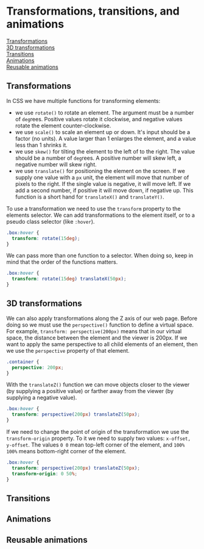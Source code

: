 # Transformations, transitions, and animations

[Transformations](#transformations)  
[3D transformations](#3d-transformations)  
[Transitions](#transitions)  
[Animations](#animations)  
[Reusable animations](#reusable-animations)  

## Transformations

In CSS we have multiple functions for transforming elements:

- we use `rotate()` to rotate an element. The argument must be a number of `deg`rees. Positive values rotate it clockwise, and negative values rotate the element counter-clockwise.
- we use `scale()` to scale an element up or down. It's input should be a factor (no units). A value larger than 1 enlarges the element, and a value less than 1 shrinks it.
- we use `skew()` for tilting the element to the left of to the right. The value should be a number of `deg`rees. A positive number will skew left, a negative number will skew right.
- we use `translate()` for positioning the element on the screen. If we supply one value with a `px` unit, the element will move that number of pixels to the right. If the single value is negative, it will move left. If we add a second number, if positive it will move down, if negative up. This function is a short hand for `translateX()` and `translateY()`. 

To use a transformation we need to use the `transform` property to the elements selector. We can add transformations to the element itself, or to a pseudo class selector (like `:hover`).

``` css
.box:hover {
  transform: rotate(15deg);
}
```

We can pass more than one function to a selector. When doing so, keep in mind that the order of the functions matters.

``` css
.box:hover {
  transform: rotate(15deg) translateX(50px);
}
```

## 3D transformations

We can also apply transformations along the Z axis of our web page. Before doing so we must use the `perspective()` function to define a virtual space. For example, `transform: perspective(200px)` means that in our virtual space, the distance between the element and the viewer is 200px. If we want to apply the same perspective to all child elements of an element, then we use the `perspective` property of that element.

``` css
.container {
  perspective: 200px;
}
```

With the `translateZ()` function we can move objects closer to the viewer (by supplying a positive value) or farther away from the viewer (by supplying a negative value).

``` css
.box:hover {
  transform: perspective(200px) translateZ(50px);
}
```

If we need to change the point of origin of the transformation we use the `transform-origin` property. To it we need to supply two values: `x-offset, y-offset`. The values `0 0` mean top-left corner of the element, and `100% 100%` means bottom-right corner of the element.

``` css
.box:hover {
  transform: perspective(200px) translateZ(50px);
  transform-origin: 0 50%;
}
```

## Transitions

## Animations

## Reusable animations
